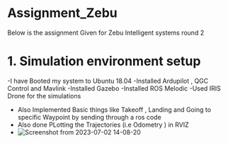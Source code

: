 # Assignment_Zebu
Below is the assignment Given for Zebu Intelligent systems round 2 

# 1. Simulation environment setup
-I have Booted my system to Ubuntu 18.04 
-Installed Ardupilot , QGC Control and Mavlink 
-Installed Gazebo 
-Installed ROS Melodic 
-Used IRIS Drone for the simulations 
- Also Implemented Basic things like Takeoff , Landing and Going to specific Waypoint by sending through a ros code 
- Also done PLotting the Trajectories (i.e Odometry ) in RVIZ 
- ![Screenshot from 2023-07-02 14-08-20](https://github.com/SampathGanesh01/Assignment_Zebu/assets/84275114/d69cff4b-28fe-4fbb-a2bc-79345d61e8c2)
